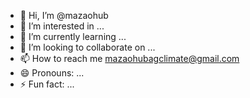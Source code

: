 - 👋 Hi, I’m @mazaohub
- 👀 I’m interested in ...
- 🌱 I’m currently learning ...
- 💞️ I’m looking to collaborate on ...
- 📫 How to reach me mazaohubagclimate@gmail.com
- 😄 Pronouns: ...
- ⚡ Fun fact: ...

<!---
mazao-hub/mazao-hub is a ✨ special ✨ repository because its `README.md` (this file) appears on your GitHub profile.
You can click the Preview link to take a look at your changes.
--->
